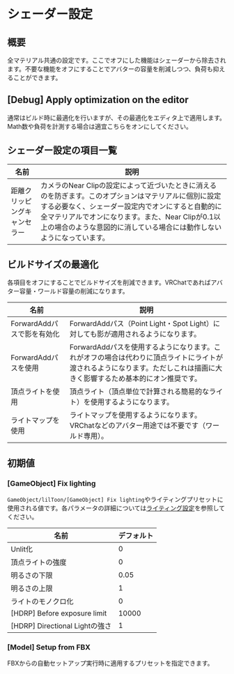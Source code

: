 # シェーダー設定

## 概要

全マテリアル共通の設定です。ここでオフにした機能はシェーダーから除去されます。不要な機能をオフにすることでアバターの容量を削減しつつ、負荷も抑えることができます。

## [Debug] Apply optimization on the editor

通常はビルド時に最適化を行いますが、その最適化をエディタ上で適用します。Math数や負荷を計測する場合は適宜こちらをオンにしてください。

## シェーダー設定の項目一覧

|名前|説明|
|-|-|
|距離クリッピングキャンセラー|カメラのNear Clipの設定によって近づいたときに消えるのを防ぎます。このオプションはマテリアルに個別に設定する必要なく、シェーダー設定内でオンにすると自動的に全マテリアルでオンになります。また、Near Clipが0.1以上の場合のような意図的に消している場合には動作しないようになっています。|

## ビルドサイズの最適化
各項目をオフにすることでビルドサイズを削減できます。VRChatであればアバター容量・ワールド容量の削減になります。

|名前|説明|
|-|-|
|ForwardAddパスで影を有効化|ForwardAddパス（Point Light・Spot Light）に対しても影が適用されるようになります。|
|ForwardAddパスを使用|ForwardAddパスを使用するようになります。これがオフの場合は代わりに頂点ライトにライトが渡されるようになります。ただしこれは描画に大きく影響するため基本的にオン推奨です。|
|頂点ライトを使用|頂点ライト（頂点単位で計算される簡易的なライト）を使用するようになります。|
|ライトマップを使用|ライトマップを使用するようになります。VRChatなどのアバター用途では不要です（ワールド専用）。|

## 初期値

### [GameObject] Fix lighting

`GameObject/lilToon/[GameObject] Fix lighting`やライティングプリセットに使用される値です。各パラメータの詳細については[ライティング設定](/ja-jp/base/lighting)を参照してください。

|名前|デフォルト|
|-|-|
|Unlit化|0|
|頂点ライトの強度|0|
|明るさの下限|0.05|
|明るさの上限|1|
|ライトのモノクロ化|0|
|[HDRP] Before exposure limit|10000|
|[HDRP] Directional Lightの強さ|1|

### [Model] Setup from FBX

FBXからの自動セットアップ実行時に適用するプリセットを指定できます。